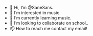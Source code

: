 - 👋 Hi, I’m @SaneSans.
- 👀 I’m interested in music.
- 🌱 I’m currently learning music.
- 💞️ I’m looking to collaborate on school..
- 📫 How to reach me contact my email!

<!---
SaneSans/SaneSans is a ✨ special ✨ repository because its `README.md` (this file) appears on your GitHub profile.
You can click the Preview link to take a look at your changes.
--->
